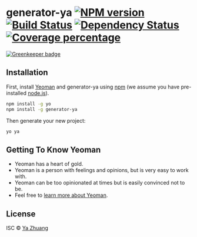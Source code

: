 # generator-ya [![NPM version][npm-image]][npm-url] [![Build Status][travis-image]][travis-url] [![Dependency Status][daviddm-image]][daviddm-url] [![Coverage percentage][coveralls-image]][coveralls-url]

[![Greenkeeper badge](https://badges.greenkeeper.io/zhuangya/generator-ya.svg)](https://greenkeeper.io/)

> 

## Installation

First, install [Yeoman](http://yeoman.io) and generator-ya using [npm](https://www.npmjs.com/) (we assume you have pre-installed [node.js](https://nodejs.org/)).

```bash
npm install -g yo
npm install -g generator-ya
```

Then generate your new project:

```bash
yo ya
```

## Getting To Know Yeoman

 * Yeoman has a heart of gold.
 * Yeoman is a person with feelings and opinions, but is very easy to work with.
 * Yeoman can be too opinionated at times but is easily convinced not to be.
 * Feel free to [learn more about Yeoman](http://yeoman.io/).

## License

ISC © [Ya Zhuang]()


[npm-image]: https://badge.fury.io/js/generator-ya.svg
[npm-url]: https://npmjs.org/package/generator-ya
[travis-image]: https://travis-ci.org/zhuangya/generator-ya.svg?branch=master
[travis-url]: https://travis-ci.org/zhuangya/generator-ya
[daviddm-image]: https://david-dm.org/zhuangya/generator-ya.svg?theme=shields.io
[daviddm-url]: https://david-dm.org/zhuangya/generator-ya
[coveralls-image]: https://coveralls.io/repos/zhuangya/generator-ya/badge.svg
[coveralls-url]: https://coveralls.io/r/zhuangya/generator-ya
